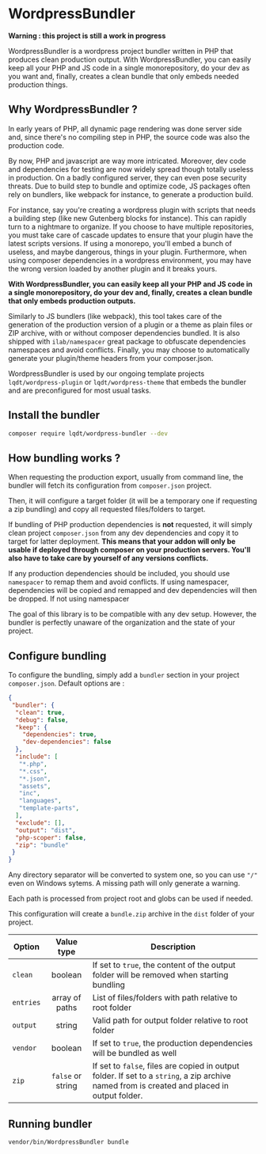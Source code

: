 # WordpressBundler

**Warning : this project is still a work in progress**

WordpressBundler is a wordpress project bundler written in PHP that produces clean production output. With WordpressBundler, you can easily keep all your PHP and JS code in a single monorepository, do your dev as you want and, finally, creates a clean bundle that only embeds needed production things.

## Why WordpressBundler ?

In early years of PHP, all dynamic page rendering was done server side and, since there's no compiling step in PHP, the source code was also the production code.

By now, PHP and javascript are way more intricated. Moreover, dev code and dependencies for testing are now widely spread though totally useless in production. On a badly configured server, they can even pose security threats. Due to build step to bundle and optimize code, JS packages often rely on bundlers, like webpack for instance, to generate a production build.

For instance, say you're creating a wordpress plugin with scripts that needs a building step (like new Gutenberg blocks for instance). This can rapidly turn to a nightmare to organize. If you choose to have multiple repositories, you must take care of cascade updates to ensure that your plugin have the latest scripts versions. If using a monorepo, you'll embed a bunch of useless, and maybe dangerous, things in your plugin. Furthermore, when using composer dependencies in a wordpress environment, you may have the wrong version loaded by another plugin and it breaks yours.

**With WordpressBundler, you can easily keep all your PHP and JS code in a single monorepository, do your dev and, finally, creates a clean bundle that only embeds production outputs.**

Similarly to JS bundlers (like webpack), this tool takes care of the generation of the production version of a plugin or a theme as plain files or ZIP archive, with or without composer dependencies bundled. It is also shipped with `ilab/namespacer` great package to obfuscate dependencies namespaces and avoid conflicts. Finally, you may choose to automatically generate your plugin/theme headers from your composer.json.

WordpressBundler is used by our ongoing template projects `lqdt/wordpress-plugin` or `lqdt/wordpress-theme` that embeds the bundler and are preconfigured for most usual tasks.

## Install the bundler

```bash
composer require lqdt/wordpress-bundler --dev
```

## How bundling works ?

When requesting the production export, usually from command line, the bundler will fetch its configuration from `composer.json` project.

Then, it will configure a target folder (it will be a temporary one if requesting a zip bundling) and copy all requested files/folders to target.

If bundling of PHP production dependencies is **not** requested, it will simply clean project `composer.json` from any dev dependencies and copy it to target for latter deployment. **This means that your addon will only be usable if deployed through composer on your production servers. You'll also have to take care by yourself of any versions conflicts.**

If any production dependencies should be included, you should use `namespacer` to remap them and avoid conflicts. If using namespacer, dependencies will be copied and remapped and dev dependencies will then be dropped. If not using namespacer

The goal of this library is to be compatible with any dev setup.
However, the bundler is perfectly unaware of the organization and the state of your project.

## Configure bundling

To configure the bundling, simply add a `bundler` section in your project `composer.json`. Default options are :

```json
{
 "bundler": {
  "clean": true,
  "debug": false,
  "keep": {
    "dependencies": true,
    "dev-dependencies": false
  },
  "include": [
   "*.php",
   "*.css",
   "*.json",
   "assets",
   "inc",
   "languages",
   "template-parts",
  ],
  "exclude": [],
  "output": "dist",
  "php-scoper": false,
  "zip": "bundle"
 }
}
```

Any directory separator will be converted to system one, so you can use `"/"` even on Windows sytems. A missing path will only generate a warning.

Each path is processed from project root and globs can be used if needed.

This configuration will create a `bundle.zip` archive in the `dist` folder of your project.

Option  | Value type  | Description
--|:---:|--
`clean`  | boolean  | If set to `true`, the content of the output folder will be removed when starting bundling
`entries`  | array of paths | List of files/folders with path relative to root folder
`output`  | string  | Valid path for output folder relative to root folder
`vendor`  | boolean  | If set to `true`, the production dependencies will be bundled as well
`zip`  | `false` or string  | If set to `false`, files are copied in output folder. If set to a `string`, a zip archive named from is created and placed in output folder.

## Running bundler

```bash
vendor/bin/WordpressBundler bundle
```
